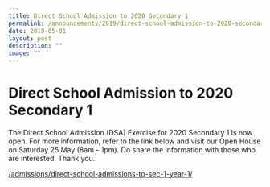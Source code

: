```yaml
---
title: Direct School Admission to 2020 Secondary 1
permalink: /announcements/2019/direct-school-admission-to-2020-secondary-1/
date: 2019-05-01
layout: post
description: ""
image: ""
---
```

# **Direct School Admission to 2020 Secondary 1**

The Direct School Admission (DSA) Exercise for 2020 Secondary 1 is now open. For more information, refer to the link below and visit our Open House on Saturday 25 May (8am - 1pm). Do share the information with those who are interested. Thank you.

[/admissions/direct-school-admissions-to-sec-1-year-1/](/admissions/direct-school-admissions-to-sec-1-year-1/)